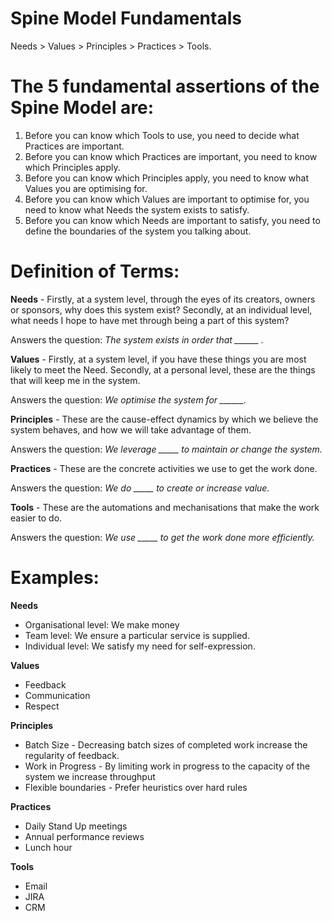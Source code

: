 # Spine Model Fundamentals

Needs > Values > Principles > Practices > Tools.

# The 5 fundamental assertions of the Spine Model are:

1. Before you can know which Tools to use, you need to decide what Practices are important.
1. Before you can know which Practices are important, you need to know which Principles apply.
1. Before you can know which Principles apply, you need to know what Values you are optimising for.
1. Before you can know which Values are important to optimise for, you need to know what Needs the system exists to satisfy.
1. Before you can know which Needs are important to satisfy, you need to define the boundaries of the system you talking about.


# Definition of Terms:

**Needs** - Firstly, at a system level, through the eyes of its creators, owners or sponsors, why does this system exist? Secondly, at an individual level, what needs I hope to have met through being a part of this system? 

Answers the question: *The system exists in order that ______ .* 

**Values** - Firstly, at a system level, if you have these things you are most likely to meet the Need. Secondly, at a personal level, these are the things that will keep me in the system. 

Answers the question: *We optimise the system for ______.*

**Principles** - These are the cause-effect dynamics by which we believe the system behaves, and how we will take advantage of them. 

Answers the question: *We leverage _____ to maintain or change the system.*

**Practices** - These are the concrete activities we use to get the work done. 

Answers the question: *We do _____ to create or increase value.*

**Tools** - These are the automations and mechanisations that make the work easier to do. 

Answers the question: *We use _____ to get the work done more efficiently.*

# Examples:

**Needs**

* Organisational level: We make money
* Team level: We ensure a particular service is supplied. 
* Individual level: We satisfy my need for self-expression.

**Values** 

* Feedback
* Communication 
* Respect
  
**Principles** 

* Batch Size - Decreasing batch sizes of completed work increase the regularity of feedback.
* Work in Progress - By limiting work in progress to the capacity of the system we increase throughput
* Flexible boundaries - Prefer heuristics over hard rules

**Practices** 

* Daily Stand Up meetings
* Annual performance reviews
* Lunch hour

**Tools** 

* Email
* JIRA
* CRM


